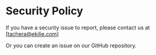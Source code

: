 # Security Policy

If you have a security issue to report, please contact us
at [tachera@ekilie.com]

Or you can create an issue on our GitHub repository.
